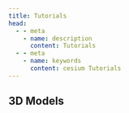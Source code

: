 ```yaml
---
title: Tutorials
head:
  - - meta
    - name: description
      content: Tutorials
  - - meta
    - name: keywords
      content: cesium Tutorials
---
```


## 3D Models

<CodePen title="3D-Models" slug="dyVEgQb" :height="480" />
